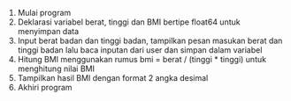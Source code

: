 1. Mulai program
2. Deklarasi variabel berat, tinggi dan BMI bertipe float64 untuk menyimpan data
3. Input berat badan dan tinggi badan, tampilkan pesan masukan berat dan tinggi badan lalu baca inputan dari user dan simpan dalam variabel
4. Hitung BMI menggunakan rumus bmi = berat / (tinggi * tinggi) untuk menghitung nilai BMI
5. Tampilkan hasil BMI dengan format 2 angka desimal
6. Akhiri program
